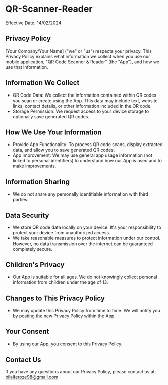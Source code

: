 # QR-Scanner-Reader

Effective Date: 14/02/2024

## Privacy Policy

[Your Company/Your Name] ("we" or "us") respects your privacy. This Privacy Policy explains what information we collect when you use our mobile application, "QR Code Scanner & Reader" (the "App"), and how we use that information.

## Information We Collect

- QR Code Data: We collect the information contained within QR codes you scan or create using the App. This data may include text, website links, contact details, or other information included in the QR code.
- Storage Permission: We request access to your device storage to optionally save generated QR codes.

## How We Use Your Information

- Provide App Functionality: To process QR code scans, display extracted data, and allow you to save generated QR codes.
- App Improvement: We may use general app usage information (not linked to personal identifiers) to understand how our App is used and to make improvements.

## Information Sharing

- We do not share any personally identifiable information with third parties.

## Data Security

- We store QR code data locally on your device. It's your responsibility to protect your device from unauthorized access.
- We take reasonable measures to protect information under our control. However, no data transmission over the internet can be guaranteed completely secure.

## Children's Privacy

- Our App is suitable for all ages. We do not knowingly collect personal information from children under the age of 13.

## Changes to This Privacy Policy

- We may update this Privacy Policy from time to time. We will notify you by posting the new Privacy Policy within the App.

## Your Consent

- By using our App, you consent to this Privacy Policy.

## Contact Us

If you have any questions about our Privacy Policy, please contact us at: bilalferoze98@gmail.com
